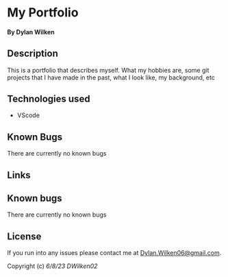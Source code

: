 # My Portfolio

#### By **Dylan Wilken**

## Description

This is a portfolio that describes myself. What my hobbies are, some git projects that I have made in the past, what I look like, my background, etc

## Technologies used

* VScode

## Known Bugs

There are currently no known bugs

## Links


## Known bugs

There are currently no known bugs

## License

If you run into any issues please contact me at Dylan.Wilken06@gmail.com.

Copyright (c) _6/8/23_ _DWilken02_